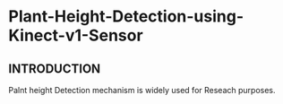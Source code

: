 # Plant-Height-Detection-using-Kinect-v1-Sensor
## INTRODUCTION 
Palnt height Detection mechanism is widely used for Reseach purposes.
